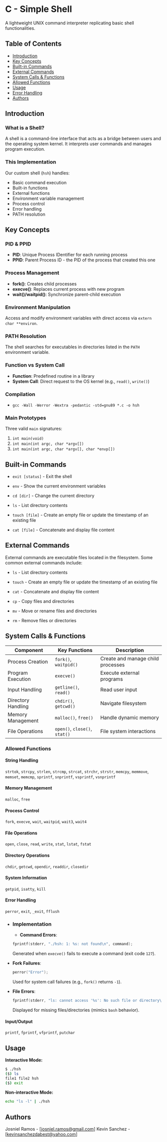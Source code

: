 # C - Simple Shell

A lightweight UNIX command interpreter replicating basic shell functionalities.

## Table of Contents
- [Introduction](#introduction)
- [Key Concepts](#key-concepts)
- [Built-in Commands](#built-in-commands)
- [External Commands](#external-commands)
- [System Calls & Functions](#system-calls--functions)
- [Allowed Functions](#allowed-functions)
- [Usage](#usage)
- [Error Handling](#error-handling)
- [Authors](#authors)

## Introduction

### What is a Shell?
A shell is a command-line interface that acts as a bridge between users and the operating system kernel. It interprets user commands and manages program execution.

### This Implementation
Our custom shell (`hsh`) handles:
- Basic command execution
- Built-in functions
- External functions
- Environment variable management
- Process control
- Error handling
- PATH resolution

## Key Concepts

### PID & PPID
- **PID**: Unique Process IDentifier for each running process
- **PPID**: Parent Process ID - the PID of the process that created this one

### Process Management
- **fork()**: Creates child processes
- **execve()**: Replaces current process with new program
- **wait()/waitpid()**: Synchronize parent-child execution

### Environment Manipulation
Access and modify environment variables with direct access via `extern char **environ`.

### PATH Resolution
The shell searches for executables in directories listed in the `PATH` environment variable.

### Function vs System Call
- **Function**: Predefined routine in a library
- **System Call**: Direct request to the OS kernel (e.g., `read()`, `write()`)

### Compilation
- `gcc -Wall -Werror -Wextra -pedantic -std=gnu89 *.c -o hsh`

### Main Prototypes
Three valid `main` signatures:
1. `int main(void)`
2. `int main(int argc, char *argv[])`
3. `int main(int argc, char *argv[], char *envp[])`


## Built-in Commands

- `exit [status]` - Exit the shell

- `env` - Show the current environment variables

- `cd [dir]` - Change the current directory

- `ls` - List directory contents

- `touch [file]` - Create an empty file or update the timestamp of an existing file

- `cat [file]` - Concatenate and display file content


## External Commands

External commands are executable files located in the filesystem. Some common external commands include:

- `ls` - List directory contents

- `touch` - Create an empty file or update the timestamp of an existing file

- `cat` - Concatenate and display file content

- `cp` - Copy files and directories

- `mv` - Move or rename files and directories

- `rm` - Remove files or directories


## System Calls & Functions

| Component          | Key Functions                          | Description                              |
|--------------------|----------------------------------------|------------------------------------------|
| Process Creation   | `fork()`, `waitpid()`                  | Create and manage child processes        |
| Program Execution  | `execve()`                             | Execute external programs                |
| Input Handling     | `getline()`, `read()`                  | Read user input                          |
| Directory Handling | `chdir()`, `getcwd()`                  | Navigate filesystem                      |
| Memory Management  | `malloc()`, `free()`                   | Handle dynamic memory                    |
| File Operations    | `open()`, `close()`, `stat()`          | File system interactions                 |

### Allowed Functions

#### String Handling
`strtok`, `strcpy`, `strlen`, `strcmp`, `strcat`, `strchr`, `strstr`, `memcpy`, `memmove`, `memset`, `memcmp`, `sprintf`, `snprintf`, `vsprintf`, `vsnprintf`

#### Memory Management
`malloc`, `free`

#### Process Control
`fork`, `execve`, `wait`, `waitpid`, `wait3`, `wait4`

#### File Operations
`open`, `close`, `read`, `write`, `stat`, `lstat`, `fstat`

#### Directory Operations
`chdir`, `getcwd`, `opendir`, `readdir`, `closedir`

#### System Information
`getpid`, `isatty`, `kill`

#### Error Handling
`perror`, `exit`, `_exit`, `fflush`
- ### Implementation
  - **Command Errors**:  
  ```c
  fprintf(stderr, "./hsh: 1: %s: not found\n", command);
  ```
  Generated when `execve()` fails to execute a command (exit code `127`).

- **Fork Failures**:  
  ```c
  perror("Error");
  ```
  Used for system call failures (e.g., `fork()` returns `-1`).

- **File Errors**:  
  ```c
  fprintf(stderr, "ls: cannot access '%s': No such file or directory\n", filename);
  ```
  Displayed for missing files/directories (mimics `bash` behavior).
#### Input/Output
`printf`, `fprintf`, `vfprintf`, `putchar`

## Usage
**Interactive Mode:**
```bash
$ ./hsh
($) ls
file1 file2 hsh
($) exit
```

**Non-interactive Mode:**
```bash
echo "ls -l" | ./hsh
```

## Authors
Josniel Ramos - [josniel.ramos@gmail.com]
Kevin Sanchez - [kevinsanchezdabest@yahoo.com]
